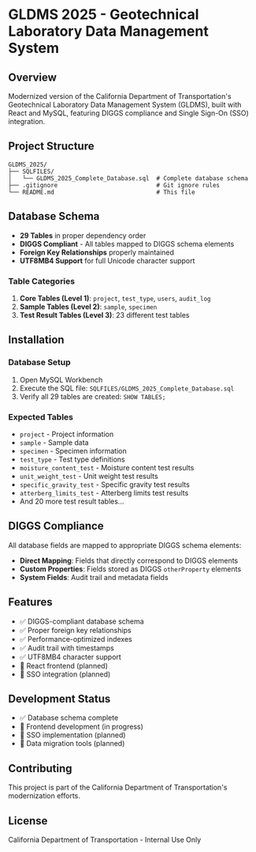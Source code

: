 # GLDMS 2025 - Geotechnical Laboratory Data Management System

## Overview
Modernized version of the California Department of Transportation's Geotechnical Laboratory Data Management System (GLDMS), built with React and MySQL, featuring DIGGS compliance and Single Sign-On (SSO) integration.

## Project Structure
```
GLDMS_2025/
├── SQLFILES/
│   └── GLDMS_2025_Complete_Database.sql  # Complete database schema
├── .gitignore                            # Git ignore rules
└── README.md                             # This file
```

## Database Schema
- **29 Tables** in proper dependency order
- **DIGGS Compliant** - All tables mapped to DIGGS schema elements
- **Foreign Key Relationships** properly maintained
- **UTF8MB4 Support** for full Unicode character support

### Table Categories
1. **Core Tables (Level 1)**: `project`, `test_type`, `users`, `audit_log`
2. **Sample Tables (Level 2)**: `sample`, `specimen`
3. **Test Result Tables (Level 3)**: 23 different test tables

## Installation

### Database Setup
1. Open MySQL Workbench
2. Execute the SQL file: `SQLFILES/GLDMS_2025_Complete_Database.sql`
3. Verify all 29 tables are created: `SHOW TABLES;`

### Expected Tables
- `project` - Project information
- `sample` - Sample data
- `specimen` - Specimen information
- `test_type` - Test type definitions
- `moisture_content_test` - Moisture content test results
- `unit_weight_test` - Unit weight test results
- `specific_gravity_test` - Specific gravity test results
- `atterberg_limits_test` - Atterberg limits test results
- And 20 more test result tables...

## DIGGS Compliance
All database fields are mapped to appropriate DIGGS schema elements:
- **Direct Mapping**: Fields that directly correspond to DIGGS elements
- **Custom Properties**: Fields stored as DIGGS `otherProperty` elements
- **System Fields**: Audit trail and metadata fields

## Features
- ✅ DIGGS-compliant database schema
- ✅ Proper foreign key relationships
- ✅ Performance-optimized indexes
- ✅ Audit trail with timestamps
- ✅ UTF8MB4 character support
- 🔄 React frontend (planned)
- 🔄 SSO integration (planned)

## Development Status
- ✅ Database schema complete
- 🔄 Frontend development (in progress)
- 🔄 SSO implementation (planned)
- 🔄 Data migration tools (planned)

## Contributing
This project is part of the California Department of Transportation's modernization efforts.

## License
California Department of Transportation - Internal Use Only 